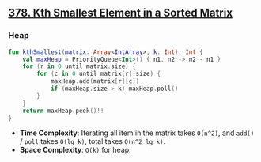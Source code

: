 ## [378. Kth Smallest Element in a Sorted Matrix](https://leetcode.com/problems/kth-smallest-element-in-a-sorted-matrix/)

### Heap
```kotlin
fun kthSmallest(matrix: Array<IntArray>, k: Int): Int {
    val maxHeap = PriorityQueue<Int>() { n1, n2 -> n2 - n1 }
    for (r in 0 until matrix.size) {
        for (c in 0 until matrix[r].size) {
            maxHeap.add(matrix[r][c])
            if (maxHeap.size > k) maxHeap.poll()
        }
    }
    return maxHeap.peek()!!
}
```

* **Time Complexity**: Iterating all item in the matrix takes `O(n^2)`, and `add()` / `poll` takes `O(lg k)`, total takes `O(n^2 lg k)`.
* **Space Complexity**: `O(k)` for heap.